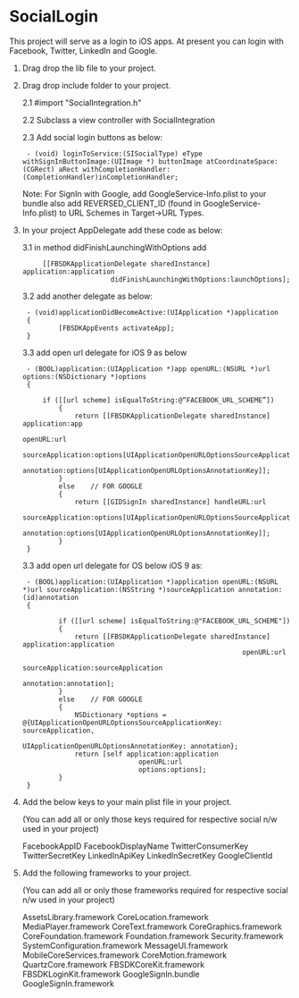 # SocialLogin
This project will serve as a login to iOS apps. At present you can login with Facebook, Twitter, LinkedIn and Google.


1. Drag drop the lib file to your project.

2. Drag drop include folder to your project. 

	2.1 #import "SocialIntegration.h"

	2.2 Subclass a view controller with SocialIntegration

	2.3 Add social login buttons as below:

		- (void) loginToService:(SISocialType) eType withSignInButtonImage:(UIImage *) buttonImage atCoordinateSpace:(CGRect) aRect withCompletionHandler:(CompletionHandler)inCompletionHandler;

	Note: For SignIn with Google, add GoogleService-Info.plist to your bundle also add REVERSED_CLIENT_ID (found in GoogleService-Info.plist)
 to URL Schemes in Target->URL Types.

3. In your project AppDelegate add these code as below:

	3.1 in method didFinishLaunchingWithOptions add
	
	    	[[FBSDKApplicationDelegate sharedInstance] application:application
                             didFinishLaunchingWithOptions:launchOptions];

	3.2 add another delegate as below:

		- (void)applicationDidBecomeActive:(UIApplication *)application
		{
    			[FBSDKAppEvents activateApp];
		}

	3.3 add open url delegate for iOS 9 as below

		- (BOOL)application:(UIApplication *)app openURL:(NSURL *)url options:(NSDictionary *)options
		{

   			if ([[url scheme] isEqualToString:@“FACEBOOK_URL_SCHEME”])
    			{
        			return [[FBSDKApplicationDelegate sharedInstance] application:app
                                                              			      openURL:url
                                                    													 		     sourceApplication:options[UIApplicationOpenURLOptionsSourceApplicationKey]
                                                           annotation:options[UIApplicationOpenURLOptionsAnnotationKey]];
    			}
    			else	// FOR GOOGLE
    			{
        			return [[GIDSignIn sharedInstance] handleURL:url
                                   	            														sourceApplication:options[UIApplicationOpenURLOptionsSourceApplicationKey]
                                                         annotation:options[UIApplicationOpenURLOptionsAnnotationKey]];
    			}
		}

	3.3 add open url delegate for OS below iOS 9 as:

		- (BOOL)application:(UIApplication *)application openURL:(NSURL *)url sourceApplication:(NSString *)sourceApplication annotation:(id)annotation 
		{

    			if ([[url scheme] isEqualToString:@"FACEBOOK_URL_SCHEME"])
    			{
        			return [[FBSDKApplicationDelegate sharedInstance] application:application
                                                              openURL:url
                                                    sourceApplication:sourceApplication
                                                           annotation:annotation];
    			}
    			else 	// FOR GOOGLE
    			{
       				NSDictionary *options = @{UIApplicationOpenURLOptionsSourceApplicationKey: sourceApplication,
                                  			   UIApplicationOpenURLOptionsAnnotationKey: annotation};
        			return [self application:application
                         		  	openURL:url
                         		  	options:options];
    			}
		}
	

4. Add the below keys to your main plist file in your project.

	(You can add all or only those keys required for respective social n/w used in your project)

	FacebookAppID
	FacebookDisplayName
	TwitterConsumerKey
	TwitterSecretKey
	LinkedInApiKey
	LinkedInSecretKey
	GoogleClientId
 
5. Add the following frameworks to your project.

	(You can add all or only those frameworks required for respective social n/w used in your project)

	AssetsLibrary.framework
	CoreLocation.framework
	MediaPlayer.framework
	CoreText.framework
	CoreGraphics.framework
	CoreFoundation.framework
	Foundation.framework
	Security.framework
	SystemConfiguration.framework
	MessageUI.framework
	MobileCoreServices.framework
	CoreMotion.framework
	QuartzCore.framework
	FBSDKCoreKit.framework
	FBSDKLoginKit.framework
	GoogleSignIn.bundle
	GoogleSignIn.framework
